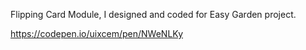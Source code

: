 Flipping Card Module, I designed and coded for Easy Garden project.

https://codepen.io/uixcem/pen/NWeNLKy